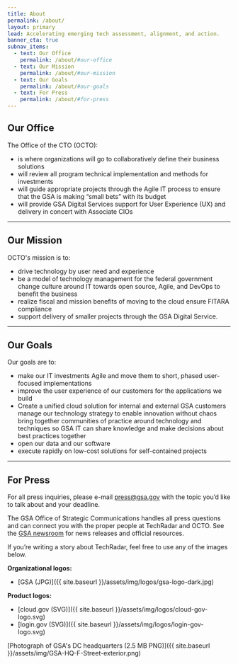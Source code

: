 ```yaml
---
title: About
permalink: /about/
layout: primary
lead: Accelerating emerging tech assessment, alignment, and action.
banner_cta: true
subnav_items:
  - text: Our Office
    permalink: /about/#our-office
  - text: Our Mission
    permalink: /about/#our-mission
  - text: Our Goals
    permalink: /about/#our-goals
  - text: For Press
    permalink: /about/#for-press
---
```


## Our Office

The Office of the CTO (OCTO):

- is where organizations will go to collaboratively define their business solutions
- will review all program technical implementation and methods for investments
- will guide appropriate projects through the Agile IT process to ensure that the GSA is making “small bets” with its budget
- will provide GSA Digital Services support for User Experience (UX) and delivery in concert with Associate CIOs

-----

## Our Mission

OCTO's mission is to:

- drive technology by user need and experience
- be a model of technology management for the federal government
change culture around IT towards open source, Agile, and DevOps to benefit the business
- realize fiscal and mission benefits of moving to the cloud
ensure FITARA compliance
- support delivery of smaller projects through the GSA Digital Service.

-----

## Our Goals

Our goals are to:

- make our IT investments Agile and move them to short, phased user-focused implementations
- improve the user experience of our customers for the applications we build
- Create a unified cloud solution for internal and external GSA customers
manage our technology strategy to enable innovation without chaos
bring together communities of practice around technology and techniques so GSA IT can share knowledge and make decisions about best practices together
- open our data and our software 
- execute rapidly on low-cost solutions for self-contained projects

-----

## For Press

For all press inquiries, please e-mail [press@gsa.gov](mailto:press@gsa.gov?Subject=18F%20Media%20Query) with the topic you’d like to talk about and your deadline.

The GSA Office of Strategic Communications handles all press questions and can connect you with the proper people at TechRadar and OCTO. See the [GSA newsroom](https://www.gsa.gov/portal/category/26627) for news releases and official resources.

If you’re writing a story about TechRadar, feel free to use any of the images below.

**Organizational logos:**
<!--   - [TechRadar (JPG)]({{ site.baseurl }}/assets/img/logos/TechRadar Logo.jpg) -->
  - [GSA (JPG)]({{ site.baseurl }}/assets/img/logos/gsa-logo-dark.jpg)

**Product logos:**
  - [cloud.gov (SVG)]({{ site.baseurl }}/assets/img/logos/cloud-gov-logo.svg)
  - [login.gov (SVG)]({{ site.baseurl }}/assets/img/logos/login-gov-logo.svg)

[Photograph of GSA's DC headquarters (2.5 MB PNG)]({{ site.baseurl }}/assets/img/GSA-HQ-F-Street-exterior.png)
